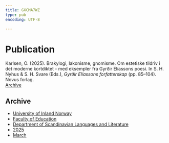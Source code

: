 ```yaml
---
title: GXCMA7WZ
type: pub
encoding: UTF-8

---
```

<h1>Publication</h1>
<article id="csl-bib-container-GXCMA7WZ" class="csl-bib-container">
  <div class="csl-bib-body"> <div class="csl-entry">Karlsen, O. (2025). Brakylogi, lakonisme, gnomisme. Om estetiske tildriv i det moderne kortdiktet - med eksempler fra Gyrðir Elíassons poesi. In S. H. Nyhus &#38; S. H. Svare (Eds.), <i>Gyrðir Elíassons forfatterskap</i> (pp. 85–104). Novus forlag.</div> </div>
  <div class="csl-bib-buttons">
    <a href="#taxonomy-article-GXCMA7WZ" alt="archive" class="csl-bib-button">Archive</a>
  </div>
  <div id="csl-bib-meta-container-GXCMA7WZ"></div>
</article>
<div id="csl-bib-meta-GXCMA7WZ" class="csl-bib-meta">
  <article id="taxonomy-article-GXCMA7WZ" class="taxonomy-article">
    <h1>Archive</h1>
    <ul>
      <li><a href="{{< params subfolder >}}en/archive/?key=3DCRN523">University of Inland Norway</a></li>
      <li><a href="{{< params subfolder >}}en/archive/?key=WYNZA47F">Faculty of Education</a></li>
      <li><a href="{{< params subfolder >}}en/archive/?key=T9U6ILTU">Department of Scandinavian Languages and Literature</a></li>
      <li><a href="{{< params subfolder >}}en/archive/?key=SPIZ6VGU">2025</a></li>
      <li><a href="{{< params subfolder >}}en/archive/?key=Z6CRQ9VV">March</a></li>
    </ul>
  </article>
</div>
